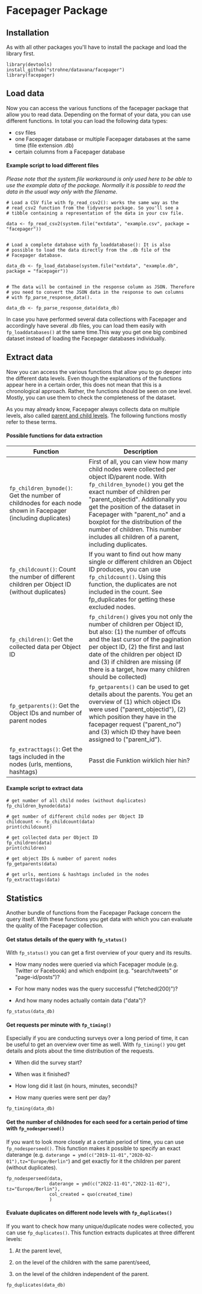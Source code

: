 # Facepager Package


## Installation
As with all other packages you'll have to install the package and load the library first.

```
library(devtools)
install_github("strohne/datavana/facepager")
library(facepager)
```


## Load data

Now you can access the various functions of the facepager package that allow you to read data. Depending on the format of your data, you can use different functions. In total you can load the following data types:

* csv files
* one Facepager database or multiple Facepager databases at the same time (file extension .db)
* certain columns from a Facepager database


#### Example script to load different files

*Please note that the system.file workaround is only used here to be able to use the example data of the package. Normally it is possible to read the data in the usual way only with the filename.*

```
# Load a CSV file with fp_read_csv2(): works the same way as the
# read_csv2 function from the tidyverse package. So you'll see a
# tibble containing a representation of the data in your csv file.

data <- fp_read_csv2(system.file("extdata", "example.csv", package = "facepager"))


# Load a complete database with fp_loaddatabase(): It is also
# possible to load the data directly from the .db file of the
# Facepager database.

data_db <- fp_load_database(system.file("extdata", "example.db", package = "facepager"))


# The data will be contained in the response column as JSON. Therefore
# you need to convert the JSON data in the response to own columns
# with fp_parse_response_data().

data_db <- fp_parse_response_data(data_db)

```

In case you have performed several data collections with Facepager and accordingly have several .db files, you can load them easily with `fp_loaddatabases()` at the same time.This way you get one big combined dataset instead of loading the Facepager databases individually.


## Extract data

Now you can access the various functions that allow you to go deeper into the different data levels. Even though the explanations of the functions appear here in a certain order, this does not mean that this is a chronological approach. Rather, the functions should be seen on one level. Mostly, you can use them to check the completeness of the dataset.

As you may already know, Facepager always collects data on multiple levels, also called [parent and child levels](https://github.com/strohne/Facepager/wiki/URLs,-Placeholders,-Nodes-and-Keys#nodes). The following functions mostly refer to these terms.

#### Possible functions for data extraction

| Function | Description |
| -------- | ----------- |
|`fp_children_bynode()`: Get the number of childnodes for each node shown in Facepager (including duplicates) | First of all, you can view how many child nodes were collected per object ID/parent node. With `fp_children_bynode()` you get the exact number of children per "parent_objectid". Additionally you get the position of the dataset in Facepager with "parent_no" and a boxplot for the distribution of the number of children. This number includes all children of a parent, including duplicates.|
| `fp_childcount()`: Count the number of different children per Object ID (without duplicates) | If you want to find out how many single or different children an Object ID produces, you can use `fp_childcount()`. Using this function, the duplicates are not included in the count. See fp_duplicates for getting these excluded nodes.|
| `fp_children()`: Get the collected data per Object ID |`fp_children()` gives you not only the number of children per Object ID, but also: (1) the number of offcuts and the last cursor of the pagination per object ID, (2) the first and last date of the children per object ID and (3) if children are missing (if there is a target, how many children should be collected) |
| `fp_getparents()`: Get the Object IDs and number of parent nodes | `fp_getparents()` can be used to get details about the parents. You get an overview of (1) which object IDs were used ("parent_objectid"), (2) which position they have in the facepager request ("parent_no") and (3) which ID they have been assigned to ("parent_id").|
| `fp_extracttags()`: Get the tags included in the nodes (urls, mentions, hashtags) | Passt die Funktion wirklich hier hin? |


#### Example script to extract data

```
# get number of all child nodes (without duplicates)
fp_children_bynode(data)

# get number of different child nodes per Object ID
childcount <- fp_childcount(data)
print(childcount)

# get collected data per Object ID
fp_children(data)
print(children)

# get object IDs & number of parent nodes
fp_getparents(data)

# get urls, mentions & hashtags included in the nodes
fp_extracttags(data)

```

## Statistics 

Another bundle of functions from the Facepager Package concern the query itself. With these functions you get data with which you can evaluate the quality of the Facepager collection.


#### Get status details of the query with `fp_status()`

With `fp_status()` you can get a first overview of your query and its results.

* How many nodes were queried via which Facepager module (e.g. Twitter or Facebook) and which endpoint (e.g. "search/tweets" or "page-id/posts")?

* For how many nodes was the query successful ("fetched(200)")?

* And how many nodes actually contain data ("data")?

```
fp_status(data_db)
```

#### Get requests per minute with `fp_timing()`

Especially if you are conducting surveys over a long period of time, it can be useful to get an overview over time as well. With `fp_timing()` you get details and plots about the time distribution of the requests.

* When did the survey start?

* When was it finished?

* How long did it last (in hours, minutes, seconds)?

* How many queries were sent per day?

```
fp_timing(data_db)
```


#### Get the number of childnodes for each seed for a certain period of time with `fp_nodesperseed()`

If you want to look more closely at a certain period of time, you can use `fp_nodesperseed()`. This function makes it possible to specify an exact daterange (e.g. `daterange = ymd(c("2019-11-01","2020-02-01"),tz="Europe/Berlin"`) and get exactly for it the children per parent (without duplicates).

```
fp_nodesperseed(data,
                daterange = ymd(c("2022-11-01","2022-11-02"), tz="Europe/Berlin"),
                col_created = quo(created_time)
                )

```

#### Evaluate duplicates on different node levels with `fp_duplicates()`

If you want to check how many unique/duplicate nodes were collected, you can use `fp_duplicates()`. This function extracts duplicates at three different levels:

1. At the parent level,

2. on the level of the children with the same parent/seed,

3. on the level of the children independent of the parent.

```
fp_duplicates(data_db)

```

